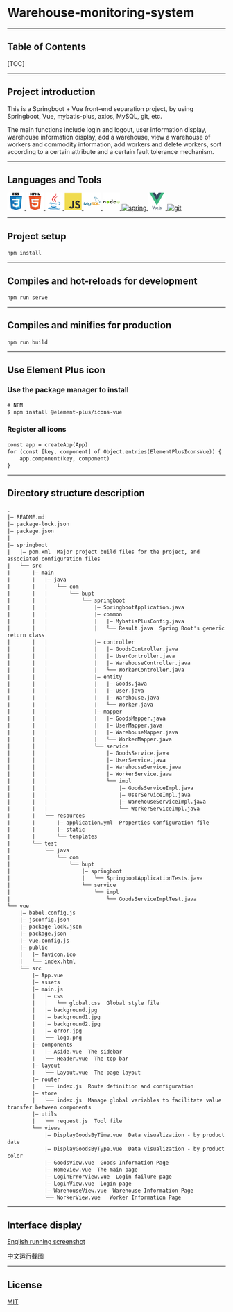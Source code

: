 # Warehouse-monitoring-system 

------

## Table of Contents

[TOC]

------

## Project introduction

This is a Springboot + Vue front-end separation project, by using Springboot, Vue, mybatis-plus, axios, MySQL, git, etc. 

The main functions include login and logout, user information display, warehouse information display, add a warehouse, view a warehouse of workers and commodity information, add workers and delete workers, sort according to a certain attribute and a certain fault tolerance mechanism.

------

## Languages and Tools

<p align="left"> 
    <a href="https://www.w3schools.com/css/" target="_blank" rel="noreferrer"> <img src="https://raw.githubusercontent.com/devicons/devicon/master/icons/css3/css3-original-wordmark.svg" alt="css3" width="40" height="40"/> </a> 
    <a href="https://www.w3.org/html/" target="_blank" rel="noreferrer"> <img src="https://raw.githubusercontent.com/devicons/devicon/master/icons/html5/html5-original-wordmark.svg" alt="html5" width="40" height="40"/> </a> 
    <a href="https://www.java.com" target="_blank" rel="noreferrer"> <img src="https://raw.githubusercontent.com/devicons/devicon/master/icons/java/java-original.svg" alt="java" width="40" height="40"/> </a>
    <a href="https://developer.mozilla.org/en-US/docs/Web/JavaScript" target="_blank" rel="noreferrer"> <img src="https://raw.githubusercontent.com/devicons/devicon/master/icons/javascript/javascript-original.svg" alt="javascript" width="40" height="40"/> </a>
    <a href="https://www.mysql.com/" target="_blank" rel="noreferrer"> <img src="https://raw.githubusercontent.com/devicons/devicon/master/icons/mysql/mysql-original-wordmark.svg" alt="mysql" width="40" height="40"/> </a> 
    <a href="https://nodejs.org" target="_blank" rel="noreferrer"> <img src="https://raw.githubusercontent.com/devicons/devicon/master/icons/nodejs/nodejs-original-wordmark.svg" alt="nodejs" width="40" height="40"/> </a> 
    <a href="https://spring.io/" target="_blank" rel="noreferrer"> <img src="https://www.vectorlogo.zone/logos/springio/springio-icon.svg" alt="spring" width="40" height="40"/> </a> 
    <a href="https://vuejs.org/" target="_blank" rel="noreferrer"> <img src="https://raw.githubusercontent.com/devicons/devicon/master/icons/vuejs/vuejs-original-wordmark.svg" alt="vuejs" width="40" height="40"/> </a> 
    <a href="https://git-scm.com/" target="_blank" rel="noreferrer"> <img src="https://www.vectorlogo.zone/logos/git-scm/git-scm-icon.svg" alt="git" width="40" height="40"/> </a>
</p>


------

## Project setup

```
npm install
```

------

## Compiles and hot-reloads for development
```
npm run serve
```

------

## Compiles and minifies for production
```
npm run build
```

------

## Use Element Plus icon
### Use the package manager to install
```
# NPM
$ npm install @element-plus/icons-vue
```

### Register all icons
```
const app = createApp(App)
for (const [key, component] of Object.entries(ElementPlusIconsVue)) {
    app.component(key, component)
}
```

------

## Directory structure description  

```
.
|— README.md  
|— package-lock.json  
|— package.json  
|  
|— springboot  
|   |— pom.xml  Major project build files for the project, and associated configuration files
|   └── src  
|       |— main  
|       |   |— java  
|       |   |   └── com  
|       |   |       └── bupt    
|       |   |           └── springboot  
|       |   |               |— SpringbootApplication.java  
|       |   |               |— common  
|       |   |               |   |— MybatisPlusConfig.java  
|       |   |               |   └── Result.java  Spring Boot's generic return class
|       |   |               |— controller  
|       |   |               |   |— GoodsController.java
|       |   |               |   |— UserController.java   
|       |   |               |   |— WarehouseController.java    
|       |   |               |   └── WorkerController.java    
|       |   |               |— entity     
|       |   |               |   |— Goods.java  
|       |   |               |   |— User.java   
|       |   |               |   |— Warehouse.java  
|       |   |               |   └── Worker.java  
|       |   |               |— mapper  
|       |   |               |   |— GoodsMapper.java
|       |   |               |   |— UserMapper.java  
|       |   |               |   |— WarehouseMapper.java  
|       |   |               |   └── WorkerMapper.java  
|       |   |               └── service 
|       |   |                   |— GoodsService.java 
|       |   |                   |— UserService.java    
|       |   |                   |— WarehouseService.java  
|       |   |                   |— WorkerService.java  
|       |   |                   └── impl  
|       |   |                       |— GoodsServiceImpl.java
|       |   |                       |— UserServiceImpl.java  
|       |   |                       |— WarehouseServiceImpl.java  
|       |   |                       └── WorkerServiceImpl.java  
|       |   └── resources  
|       |       |— application.yml  Properties Configuration file
|       |       |— static  
|       |       └── templates  
|       └── test  
|           └── java  
|               └── com  
|                   └── bupt  
|                       |— springboot  
|                       |   └── SpringbootApplicationTests.java
|                       └── service
|                           └── impl
|                               └── GoodsServiceImplTest.java
└── vue  
    |— babel.config.js  
    |— jsconfig.json  
    |— package-lock.json  
    |— package.json  
    |— vue.config.js  
    |— public  
    |   |— favicon.ico  
    |   └── index.html  
    └── src  
        |— App.vue  
        |— assets  
        |— main.js  
        |   |— css  
        |   |   └── global.css  Global style file
        |   |— background.jpg  
        |   |— background1.jpg  
        |   |— background2.jpg  
        |   |— error.jpg  
        |   └── logo.png  
        |— components  
        |   |— Aside.vue  The sidebar
        |   └── Header.vue  The top bar
        |— layout  
        |   └── Layout.vue  The page layout
        |— router   
        |   └── index.js  Route definition and configuration
        |— store  
        |   └── index.js  Manage global variables to facilitate value transfer between components
        |— utils  
        |   └── request.js  Tool file
        └── views  
            |— DisplayGoodsByTime.vue  Data visualization - by product date
            |— DisplayGoodsByType.vue  Data visualization - by product color
            |— GoodsView.vue  Goods Information Page
            |— HomeView.vue  The main page
            |— LoginErrorView.vue  Login failure page
            |— LoginView.vue  Login page
            |— WarehouseView.vue  Warehouse Information Page
            └── WorkerView.vue   Worker Information Page
```

------

## Interface display

[English running screenshot](./SCREENSHOT-en.md)

[中文运行截图](./SCREENSHOT-cn.md)

------

## License

[MIT](https://github.com/RichardLitt/standard-readme/blob/main/LICENSE)
